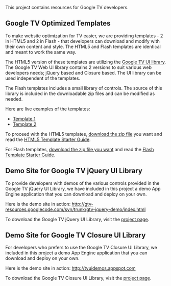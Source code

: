 This project contains resources for Google TV developers.

## Google TV Optimized Templates ##

To make website optimization for TV easier, we are providing templates - 2 in HTML5 and 2 in Flash - that developers can download and modify with their own content and style. The HTML5 and Flash templates are identical and meant to work the same way.

The HTML5 version of these templates are utilizing the [Google TV UI library](http://code.google.com/p/gtv-ui-lib). The Google TV Web UI library contains 2 versions to suit various web developers needs; jQuery based and Closure based. The UI library can be used independent of the templates.

The Flash templates includes a small library of controls. The source of this library is included in the downloadable zip files and can be modified as needed.

Here are live examples of the templates:
  * [Template 1](http://gtv-resources.googlecode.com/svn/trunk/templates/html-01/index.html)
  * [Template 2](http://gtv-resources.googlecode.com/svn/trunk/templates/html-02/index.html)

To proceed with the HTML5 templates, [download the zip file](http://code.google.com/p/gtv-resources/downloads/list) you want and read the [HTML5 Template Starter Guide](http://code.google.com/p/gtv-resources/wiki/HTML5TemplateStarterGuide).

For Flash templates, [download the zip file you want](http://code.google.com/p/gtv-resources/downloads/list) and read the [Flash Template Starter Guide](http://code.google.com/p/gtv-resources/wiki/FlashTemplateStarterGuide).

## Demo Site for Google TV jQuery UI Library ##

To provide developers with demos of the various controls provided in the Google TV jQuery UI Library, we have included in this project a demo App Engine application that you can download and deploy on your own.

Here is the demo site in action:
http://gtv-resources.googlecode.com/svn/trunk/gtv-jquery-demo/index.html

To download the Google TV jQuery UI Library, visit the [project page](http://code.google.com/p/gtv-ui-lib).

## Demo Site for Google TV Closure UI Library ##

For developers who prefers to use the Google TV Closure UI Library, we included in this project a demo App Engine application that you can download and deploy on your own.

Here is the demo site in action:
http://tvuidemos.appspot.com

To download the Google TV Closure UI Library, visit the [project page](http://code.google.com/p/gtv-ui-lib).